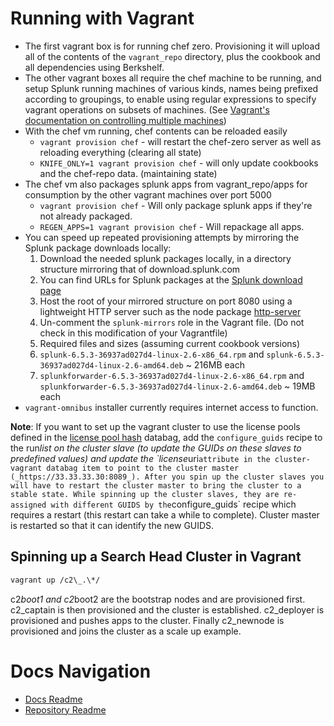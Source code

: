 # Running with Vagrant

- The first vagrant box is for running chef zero. Provisioning it will upload all of the contents of the `vagrant_repo` directory, plus the cookbook and all dependencies using Berkshelf.
- The other vagrant boxes all require the chef machine to be running, and setup Splunk running machines of various kinds, names being prefixed according to groupings, to enable using regular expressions to specify vagrant operations on subsets of machines. (See [Vagrant's documentation on controlling multiple machines](http://docs.vagrantup.com/v2/multi-machine/))
- With the chef vm running, chef contents can be reloaded easily
  - `vagrant provision chef` - will restart the chef-zero server as well as reloading everything (clearing all state)
  - `KNIFE_ONLY=1 vagrant provision chef` - will only update cookbooks and the chef-repo data. (maintaining state)
- The chef vm also packages splunk apps from vagrant\_repo/apps for consumption by the other vagrant machines over port 5000
  - `vagrant provision chef` - Will only package splunk apps if they're not already packaged.
  - `REGEN_APPS=1 vagrant provision chef` - Will repackage all apps.
- You can speed up repeated provisioning attempts by mirroring the Splunk package downloads locally:
  1. Download the needed splunk packages locally, in a directory structure mirroring that of download.splunk.com
  2. You can find URLs for Splunk packages at the [Splunk download page](http://splunk.com/download)
  3. Host the root of your mirrored structure on port 8080 using a lightweight HTTP server such as the node package [http-server](https://npmjs.org/package/http-server)
  4. Un-comment the `splunk-mirrors` role in the Vagrant file. (Do not check in this modification of your Vagrantfile)
  5. Required files and sizes (assuming current cookbook versions)
  6. `splunk-6.5.3-36937ad027d4-linux-2.6-x86_64.rpm` and `splunk-6.5.3-36937ad027d4-linux-2.6-amd64.deb` ~ 216MB each
  7. `splunkforwarder-6.5.3-36937ad027d4-linux-2.6-x86_64.rpm` and `splunkforwarder-6.5.3-36937ad027d4-linux-2.6-amd64.deb` ~ 19MB each
- `vagrant-omnibus` installer currently requires internet access to function.

**Note**:
If you want to set up the vagrant cluster to use the license pools defined in the [license pool hash](databags.md#license-pool-hash) databag, add the `configure_guids` recipe to the run*list on the cluster slave (to update the GUIDs on these slaves to predefined values) and update the \`license*uri`attribute in the cluster-vagrant databag item to point to the cluster master (_https://33.33.33.30:8089_).
After you spin up the cluster slaves you will have to restart the cluster master to bring the cluster to a stable state. While spinning up the cluster slaves, they are re-assigned with different GUIDS by the`configure\_guids\` recipe which requires a restart (this restart can take a while to complete). Cluster master is restarted so that it can identify the new GUIDS.

## Spinning up a Search Head Cluster in Vagrant

```Bash
vagrant up /c2\_.\*/
```

c2*boot1 and c2*boot2 are the bootstrap nodes and are provisioned first. c2\_captain is then provisioned and the cluster is established. c2\_deployer is provisioned and pushes apps to the cluster. Finally c2\_newnode is provisioned and joins the cluster as a scale up example.

# Docs Navigation

- [Docs Readme](README.md)
- [Repository Readme](../README.md)
